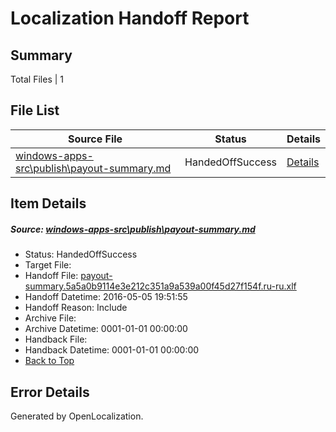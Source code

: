 # <a name='report-top'></a> Localization Handoff Report

## Summary
 Total Files | 1

## File List
 Source File | Status | Details 
 ----------- | ------ | ------- 
 [windows-apps-src\publish\payout-summary.md](https://github.com/Microsoft/windows-apps/blob/a75f3a3fdfa58d728028a4bb01909a2c716dc7ae/windows-apps-src/publish/payout-summary.md) | HandedOffSuccess | [Details](#1e989f9255f753140885f111fe2851f3aad912583516)

## Item Details
##### <a name='1e989f9255f753140885f111fe2851f3aad912583516'></a> Source: [windows-apps-src\publish\payout-summary.md](https://github.com/Microsoft/windows-apps/blob/a75f3a3fdfa58d728028a4bb01909a2c716dc7ae/windows-apps-src/publish/payout-summary.md)
* Status: HandedOffSuccess
* Target File: 
* Handoff File: [payout-summary.5a5a0b9114e3e212c351a9a539a00f45d27f154f.ru-ru.xlf](https://github.com/Microsoft/WDG.handoff/blob/885a5919f065990c5cc9db343bdda4896c364cb9/ol-handoff/Microsoft/windows-apps.ru-ru/master/payout-summary.5a5a0b9114e3e212c351a9a539a00f45d27f154f.ru-ru.xlf)
* Handoff Datetime: 2016-05-05 19:51:55
* Handoff Reason: Include
* Archive File: 
* Archive Datetime: 0001-01-01 00:00:00
* Handback File: 
* Handback Datetime: 0001-01-01 00:00:00
* [Back to Top](#report-top)


## Error Details

Generated by OpenLocalization.
